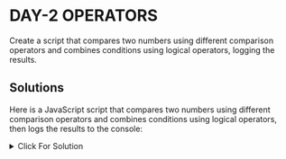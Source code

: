 # DAY-2 OPERATORS

Create a script that compares two numbers using different comparison operators and combines conditions using logical operators, logging the results.

## Solutions

Here is a JavaScript script that compares two numbers using different comparison operators and combines conditions using logical operators, then logs the results to the console:

<details>
  <summary>Click For Solution</summary>

```JS
// Define two numbers
let number1 = 15;
let number2 = 10;

// Compare the numbers using different comparison operators
let isEqual = number1 == number2;
let isStrictlyEqual = number1 === number2;
let isNotEqual = number1 != number2;
let isStrictlyNotEqual = number1 !== number2;
let isGreater = number1 > number2;
let isGreaterOrEqual = number1 >= number2;
let isLess = number1 < number2;
let isLessOrEqual = number1 <= number2;

// Log the comparison results to the console
console.log(number1 + " == " + number2 + ": " + isEqual);
console.log(number1 + " === " + number2 + ": " + isStrictlyEqual);
console.log(number1 + " != " + number2 + ": " + isNotEqual);
console.log(number1 + " !== " + number2 + ": " + isStrictlyNotEqual);
console.log(number1 + " > " + number2 + ": " + isGreater);
console.log(number1 + " >= " + number2 + ": " + isGreaterOrEqual);
console.log(number1 + " < " + number2 + ": " + isLess);
console.log(number1 + " <= " + number2 + ": " + isLessOrEqual);

// Combine conditions using logical operators
let andCondition = (number1 > number2) && (number1 != number2);
let orCondition = (number1 < number2) || (number1 === number2);
let notCondition = !(number1 === number2);

// Log the logical operator results to the console
console.log("The result of (number1 > number2) && (number1 != number2): " + andCondition);
console.log("The result of (number1 < number2) || (number1 === number2): " + orCondition);
console.log("The result of !(number1 === number2): " + notCondition);
```

### Explanation

You can run this code in any JavaScript environment, such as a web browser's console or a Node.js runtime.

</details>
